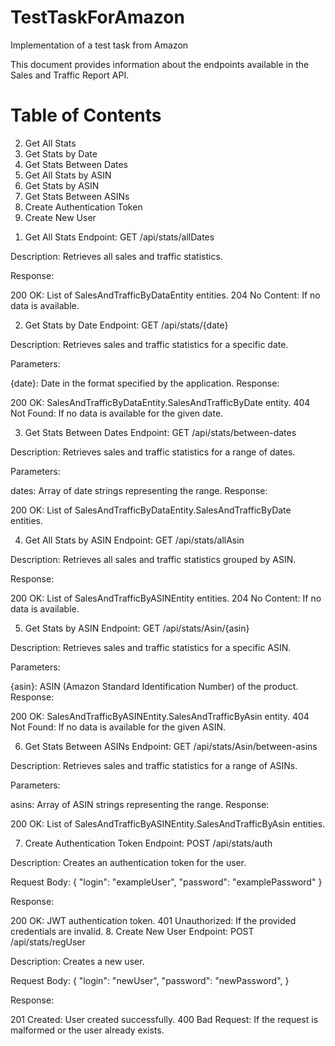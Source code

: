 # TestTaskForAmazon
Implementation of a test task from Amazon

This document provides information about the endpoints available in the Sales and Traffic Report API.

 # Table of Contents
2) Get All Stats
3) Get Stats by Date
4) Get Stats Between Dates
5) Get All Stats by ASIN
6) Get Stats by ASIN
7) Get Stats Between ASINs
8) Create Authentication Token
9) Create New User

1. Get All Stats <a name="get-all-stats"></a>
Endpoint: GET /api/stats/allDates

Description: Retrieves all sales and traffic statistics.

Response:

200 OK: List of SalesAndTrafficByDataEntity entities.
204 No Content: If no data is available.

2. Get Stats by Date <a name="get-stats-by-date"></a>
Endpoint: GET /api/stats/{date}

Description: Retrieves sales and traffic statistics for a specific date.

Parameters:

{date}: Date in the format specified by the application.
Response:

200 OK: SalesAndTrafficByDataEntity.SalesAndTrafficByDate entity.
404 Not Found: If no data is available for the given date.

3. Get Stats Between Dates <a name="get-stats-between-dates"></a>
Endpoint: GET /api/stats/between-dates

Description: Retrieves sales and traffic statistics for a range of dates.

Parameters:

dates: Array of date strings representing the range.
Response:

200 OK: List of SalesAndTrafficByDataEntity.SalesAndTrafficByDate entities.

4. Get All Stats by ASIN <a name="get-all-stats-by-asin"></a>
Endpoint: GET /api/stats/allAsin

Description: Retrieves all sales and traffic statistics grouped by ASIN.

Response:

200 OK: List of SalesAndTrafficByASINEntity entities.
204 No Content: If no data is available.

5. Get Stats by ASIN <a name="get-stats-by-asin"></a>
Endpoint: GET /api/stats/Asin/{asin}

Description: Retrieves sales and traffic statistics for a specific ASIN.

Parameters:

{asin}: ASIN (Amazon Standard Identification Number) of the product.
Response:

200 OK: SalesAndTrafficByASINEntity.SalesAndTrafficByAsin entity.
404 Not Found: If no data is available for the given ASIN.

6. Get Stats Between ASINs <a name="get-stats-between-asins"></a>
Endpoint: GET /api/stats/Asin/between-asins

Description: Retrieves sales and traffic statistics for a range of ASINs.

Parameters:

asins: Array of ASIN strings representing the range.
Response:

200 OK: List of SalesAndTrafficByASINEntity.SalesAndTrafficByAsin entities.

7. Create Authentication Token <a name="create-authentication-token"></a>
Endpoint: POST /api/stats/auth

Description: Creates an authentication token for the user.

Request Body:
{
  "login": "exampleUser",
  "password": "examplePassword"
}

Response:

200 OK: JWT authentication token.
401 Unauthorized: If the provided credentials are invalid.
8. Create New User <a name="create-new-user"></a>
Endpoint: POST /api/stats/regUser

Description: Creates a new user.

Request Body:
{
  "login": "newUser",
  "password": "newPassword",
}

Response:

201 Created: User created successfully.
400 Bad Request: If the request is malformed or the user already exists.


